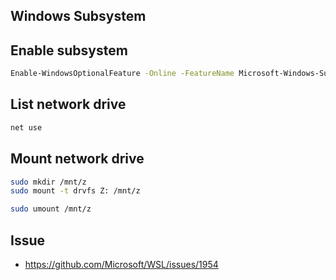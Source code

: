 ## Windows Subsystem

## Enable subsystem

```bash
Enable-WindowsOptionalFeature -Online -FeatureName Microsoft-Windows-Subsystem-Linux
```

## List network drive

```bash
net use
```

## Mount network drive

```bash
sudo mkdir /mnt/z
sudo mount -t drvfs Z: /mnt/z

sudo umount /mnt/z
```

## Issue

- https://github.com/Microsoft/WSL/issues/1954
